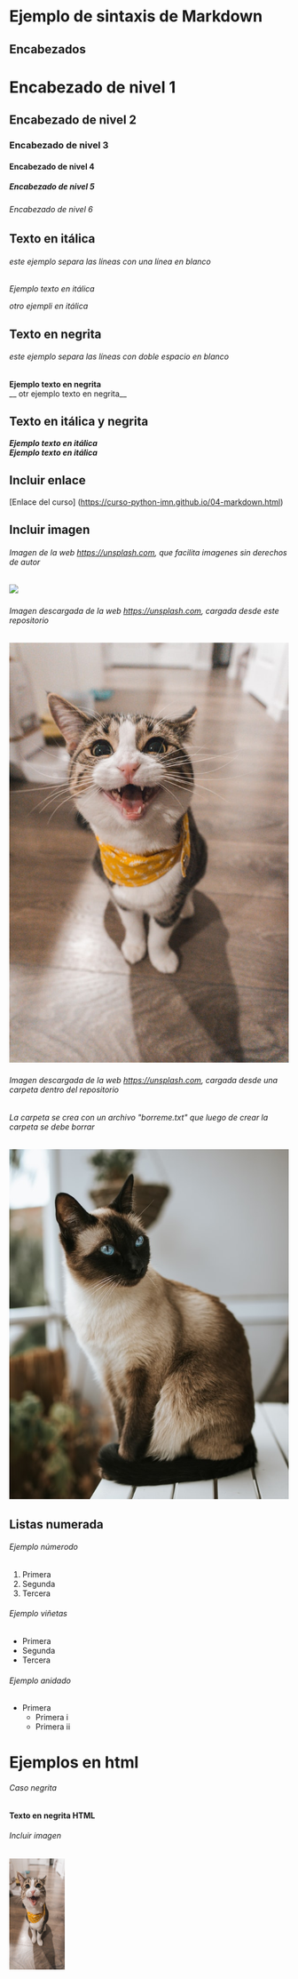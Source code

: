 # Ejemplo de sintaxis de Markdown
## Encabezados

# Encabezado de nivel 1
## Encabezado de nivel 2
### Encabezado de nivel 3
#### Encabezado de nivel 4
##### Encabezado de nivel 5
###### Encabezado de nivel 6

## Texto en itálica
###### este ejemplo separa las líneas con una línea en blanco
*Ejemplo texto en itálica*

_otro ejempli en itálica_

## Texto en negrita
###### este ejemplo separa las líneas con doble espacio en blanco
**Ejemplo texto en negrita**  
__ otr ejemplo texto en negrita__

## Texto en itálica y negrita
*__Ejemplo texto en itálica__*  
***Ejemplo texto en itálica***

## Incluir enlace
[Enlace del curso] (https://curso-python-imn.github.io/04-markdown.html)

## Incluir imagen
###### Imagen de la web https://unsplash.com, que facilita imagenes sin derechos de autor
![](https://unsplash.com/photos/7GX5aICb5i4/download?force=true&w=640)

###### Imagen descargada de la web https://unsplash.com, cargada desde este repositorio
![](smile_cat.jpg)

###### Imagen descargada de la web https://unsplash.com, cargada desde una carpeta dentro del repositorio
###### La carpeta se crea con un archivo "borreme.txt" que luego de crear la carpeta se debe borrar
![](img/blue_cat.jpg)

## Listas numerada
###### Ejemplo númerodo
1. Primera
2. Segunda
3. Tercera

###### Ejemplo viñetas
- Primera
- Segunda
- Tercera

###### Ejemplo anidado
- Primera
    - Primera i
    - Primera ii

# Ejemplos en html
###### Caso negrita
<strong>Texto en negrita HTML</strong>

###### Incluir imagen
<img src="smile_cat.jpg" alt="Smile cat" width="100" height="200"> 
